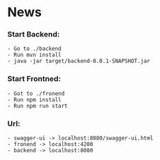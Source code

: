 # News

### Start Backend: 
    - Go to ./backend
    - Run mvn install
    - java -jar target/backend-0.0.1-SNAPSHOT.jar
    
### Start Frontned:
    - Got to ./fronend
    - Run npm install
    - Run npm run start  
    
### Url:
    - swagger-ui -> localhost:8080/swagger-ui.html
    - fronend -> localhost:4200
    - backend -> localhost:8080